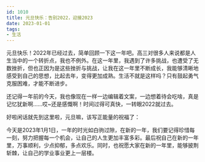 ```yaml
---
id: 1010
title: 元旦快乐：告别2022，迎接2023
date: 2023-01-01
tags: 
- 生活
---
```


元旦快乐！2022年已经过去，简单回顾一下这一年吧。高三对很多人来说都是人生当中的一个转折点，我也不例外。在这一年里，我遇到了许多挑战，也遭受了无数挫折，但也正因为是这些挫折与挑战，让我在这一年里不断成长，我能够清晰地感受到自己的思想，比起去年，变得更加成熟。生活不就是这样吗？只有鼓起勇气克服困难，才能不断进步。

还记得一年前的今天，我也像现在一样一边编辑着文案，一边想着待会吃啥，真是记忆犹新啊……哎~还是感慨啊！时间过得可真快，一转眼2022就过去。

好啦闲话就先到这里啦，元旦嘛，该写正能量的祝福了：

今天是2023年1月1日，一年的时光如白驹过隙，在新的一年，我们要记得珍惜每一刻，努力把握每一个机会，让自己的人生更加丰富多彩。最后祝自己在新的一年里，万事顺利，少点抑郁，多点欢乐。同时，也祝愿大家在新的一年里，能够披荆斩棘，让自己的学业事业更上一层楼。
